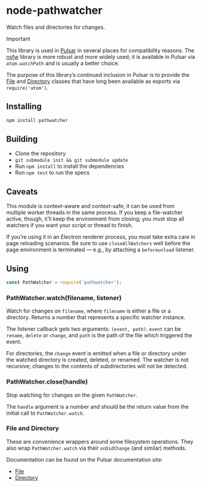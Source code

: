 # node-pathwatcher

Watch files and directories for changes.


> [!IMPORTANT]
> This library is used in [Pulsar][] in several places for compatibility reasons. The [nsfw](https://www.npmjs.com/package/nsfw) library is more robust and more widely used; it is available in Pulsar via `atom.watchPath` and is usually a better choice.
>
> The purpose of this library’s continued inclusion in Pulsar is to provide the [File][] and [Directory][] classes that have long been available as exports via `require('atom')`.

## Installing

```bash
npm install pathwatcher
```

## Building

* Clone the repository
* `git submodule init && git submodule update`
* Run `npm install` to install the dependencies
* Run `npm test` to run the specs

## Caveats

This module is context-aware and context-safe; it can be used from multiple worker threads in the same process. If you keep a file-watcher active, though, it’ll keep the environment from closing; you must stop all watchers if you want your script or thread to finish.

If you’re using it in an Electron renderer process, you must take extra care in page reloading scenarios. Be sure to use `closeAllWatchers` well before the page environment is terminated — e.g., by attaching a `beforeunload` listener.

## Using

```js
const PathWatcher = require('pathwatcher');
```

### PathWatcher.watch(filename, listener)

Watch for changes on `filename`, where `filename` is either a file or a directory. Returns a number that represents a specific watcher instance.

The listener callback gets two arguments: `(event, path)`. `event` can be `rename`, `delete` or `change`, and `path` is the path of the file which triggered the event.

For directories, the `change` event is emitted when a file or directory under the watched directory is created, deleted, or renamed. The watcher is not recursive; changes to the contents of subdirectories will not be detected.

### PathWatcher.close(handle)

Stop watching for changes on the given `PathWatcher`.

The `handle` argument is a number and should be the return value from the initial call to `PathWatcher.watch`.

### File and Directory

These are convenience wrappers around some filesystem operations. They also wrap `PathWatcher.watch` via their `onDidChange` (and similar) methods.

Documentation can be found on the Pulsar documentation site:

* [File][]
* [Directory][]


[File]: https://docs.pulsar-edit.dev/api/pulsar/latest/File/
[Directory]: https://docs.pulsar-edit.dev/api/pulsar/latest/Directory/
[Pulsar]: https://pulsar-edit.dev
